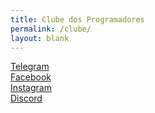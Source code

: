 ```yaml
---
title: Clube dos Programadores
permalink: /clube/
layout: blank
---
```


<div class="post-title">
  <div class="post-title">
    <i class="icon-telegram"></i><a href="https://t.me/clubedosprogramadores" target="_blank">Telegram</a>
  </div>

  <div class="post-title">
    <i class="icon-facebook-squared"></i><a href="https://facebook.com/groups/clubedosprogramadores" target="_blank">Facebook</a>
  </div>

  <div class="post-title">
    <i class="icon-instagram"></i><a href="https://instagram.com/oclubedosprogramadores" target="_blank">Instagram</a>
  </div>

  <div class="post-title">
    <a href="https://discord.io/clube" target="_blank">Discord</a>
  </div>
</div>
